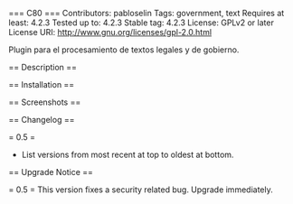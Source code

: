 === C80 ===
Contributors: pabloselin
Tags: government, text
Requires at least: 4.2.3
Tested up to: 4.2.3
Stable tag: 4.2.3
License: GPLv2 or later
License URI: http://www.gnu.org/licenses/gpl-2.0.html

Plugin para el procesamiento de textos legales y de gobierno.

== Description ==


== Installation ==



== Screenshots ==


== Changelog ==

= 0.5 =
* List versions from most recent at top to oldest at bottom.

== Upgrade Notice ==

= 0.5 =
This version fixes a security related bug.  Upgrade immediately.
